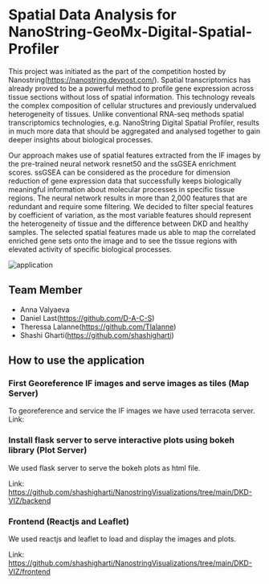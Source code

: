 # Spatial Data Analysis for NanoString-GeoMx-Digital-Spatial-Profiler 
This project was initiated as the part of the competition hosted by Nanostring(https://nanostring.devpost.com/). Spatial transcriptomics has already proved to be a powerful method to profile gene expression across tissue sections  without loss of spatial information. This technology reveals the complex composition of cellular structures and previously undervalued heterogeneity of tissues. Unlike conventional RNA-seq methods spatial transcriptomics technologies, e.g. NanoString Digital Spatial Profiler, results in much more data that should be aggregated and analysed together to gain deeper insights about biological processes.

Our approach makes use of spatial features extracted from the IF images by the pre-trained neural network resnet50 and the ssGSEA enrichment scores. ssGSEA can be considered as the procedure for dimension reduction of gene expression data that successfully keeps biologically meaningful information about molecular processes in specific tissue regions. The neural network results in more than 2,000 features that are redundant and require some filtering. We decided to filter special features by coefficient of variation, as the most variable features should represent the heterogeneity of tissue and the difference between DKD and healthy samples. The selected spatial features made us able to map the correlated enriched gene sets onto the image and to see the tissue regions with elevated activity of specific biological processes.

![application](https://user-images.githubusercontent.com/5582809/116894905-50555f00-ac52-11eb-9ac4-f74ec2cc82cc.png)
## Team Member
* Anna Valyaeva
* Daniel Last(https://github.com/D-A-C-S)
* Theressa Lalanne(https://github.com/Tlalanne)
* Shashi Gharti(https://github.com/shashigharti)

## How to use the application
### First Georeference IF images and serve images as tiles (Map Server)
To georeference and service the IF images we have used terracota server.
Link:

### Install flask server to serve interactive plots using bokeh library (Plot Server)
We used flask server to serve the bokeh plots as html file.

Link: https://github.com/shashigharti/NanostringVisualizations/tree/main/DKD-VIZ/backend

### Frontend (Reactjs and Leaflet)
We used reactjs and leaflet to load and display the images and plots. 

Link: https://github.com/shashigharti/NanostringVisualizations/tree/main/DKD-VIZ/frontend



